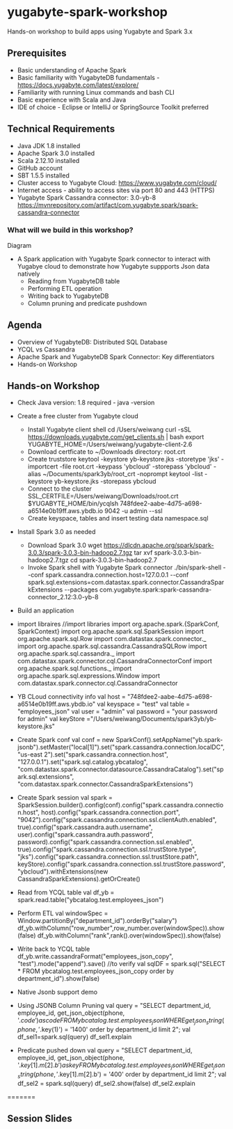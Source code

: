 # yugabyte-spark-workshop
Hands-on workshop to build apps using Yugabyte and Spark 3.x

## Prerequisites

- Basic understanding of Apache Spark
- Basic familiarity with YugabyteDB fundamentals - https://docs.yugabyte.com/latest/explore/
- Familiarity with running Linux commands and bash CLI
- Basic experience with Scala and Java
- IDE of choice - Eclipse or IntelliJ or SpringSource Toolkit preferred

## Technical Requirements

- Java JDK 1.8 installed
- Apache Spark 3.0 installed
- Scala 2.12.10 installed
- GitHub account
- SBT 1.5.5 installed
- Cluster access to Yugabyte Cloud: https://www.yugabyte.com/cloud/
- Internet access - ability to access sites via port 80 and 443 (HTTPS)
- Yugabyte Spark Cassandra connector: 3.0-yb-8 https://mvnrepository.com/artifact/com.yugabyte.spark/spark-cassandra-connector

### What will we build in this workshop?
Diagram

- A Spark application with Yugabyte Spark connector to interact with Yugabye cloud to demonstrate how Yugabyte suppports Json data natively
  - Reading from YugabyteDB table
  - Performing ETL operation
  - Writing back to YugabyteDB
  - Column pruning and predicate pushdown

## Agenda

- Overview of YugabyteDB: Distributed SQL Database
- YCQL vs Cassandra
- Apache Spark and YugabyteDB Spark Connector: Key differentiators
- Hands-on Workshop

## Hands-on Workshop
- Check Java version: 1.8 required - java -version
- Create a free cluster from Yugabyte cloud
  - Install Yugabyte client shell
    cd /Users/weiwang
    curl -sSL https://downloads.yugabyte.com/get_clients.sh | bash
    export YUGABYTE_HOME=/Users/weiwang/yugabyte-client-2.6
  - Download certficate to ~/Downloads directory: root.crt
  - Create truststore
    keytool -keystore yb-keystore.jks -storetype 'jks' -importcert -file root.crt -keypass 'ybcloud' -storepass 'ybcloud' -alias ~/Documents/spark3yb/root_crt  -noprompt
    keytool -list -keystore yb-keystore.jks -storepass ybcloud
  - Connect to the cluster
    SSL_CERTFILE=/Users/weiwang/Downloads/root.crt $YUGABYTE_HOME/bin/ycqlsh 748fdee2-aabe-4d75-a698-a6514e0b19ff.aws.ybdb.io 9042 -u admin --ssl
  - Create keyspace, tables and insert testing data
    namespace.sql
- Install Spark 3.0 as needed
  - Download Spark 3.0
    wget https://dlcdn.apache.org/spark/spark-3.0.3/spark-3.0.3-bin-hadoop2.7.tgz
    tar xvf spark-3.0.3-bin-hadoop2.7.tgz
    cd spark-3.0.3-bin-hadoop2.7
  - Invoke Spark shell with Yugabyte Spark connector
    ./bin/spark-shell --conf spark.cassandra.connection.host=127.0.0.1 --conf spark.sql.extensions=com.datastax.spark.connector.CassandraSparkExtensions --packages com.yugabyte.spark:spark-cassandra-connector_2.12:3.0-yb-8
    
- Build an application
 - import libraires
   //import libraries
   import org.apache.spark.{SparkConf, SparkContext}
   import org.apache.spark.sql.SparkSession
   import org.apache.spark.sql.Row
   import com.datastax.spark.connector._
   import org.apache.spark.sql.cassandra.CassandraSQLRow
   import org.apache.spark.sql.cassandra._
   import com.datastax.spark.connector.cql.CassandraConnectorConf
   import org.apache.spark.sql.functions._
   import org.apache.spark.sql.expressions.Window
   import com.datastax.spark.connector.cql.CassandraConnector
   
 - YB CLoud connectivity info
   val host = "748fdee2-aabe-4d75-a698-a6514e0b19ff.aws.ybdb.io"
   val keyspace = "test"
   val table = "employees_json"
   val user = "admin"
   val password = "your password for admin"
   val keyStore ="/Users/weiwang/Documents/spark3yb/yb-keystore.jks"

 - Create Spark conf
   val conf = new SparkConf().setAppName("yb.spark-jsonb").setMaster("local[1]").set("spark.cassandra.connection.localDC", "us-east   2").set("spark.cassandra.connection.host", "127.0.0.1").set("spark.sql.catalog.ybcatalog",
"com.datastax.spark.connector.datasource.CassandraCatalog").set("spark.sql.extensions", "com.datastax.spark.connector.CassandraSparkExtensions")

-  Create Spark session
 val spark = SparkSession.builder().config(conf).config("spark.cassandra.connection.host", host).config("spark.cassandra.connection.port", "9042").config("spark.cassandra.connection.ssl.clientAuth.enabled", true).config("spark.cassandra.auth.username", user).config("spark.cassandra.auth.password", password).config("spark.cassandra.connection.ssl.enabled", true).config("spark.cassandra.connection.ssl.trustStore.type", "jks").config("spark.cassandra.connection.ssl.trustStore.path", keyStore).config("spark.cassandra.connection.ssl.trustStore.password", "ybcloud").withExtensions(new CassandraSparkExtensions).getOrCreate()

-  Read from YCQL table
   val df_yb = spark.read.table("ybcatalog.test.employees_json")

-  Perform ETL
  val windowSpec  = Window.partitionBy("department_id").orderBy("salary")
  df_yb.withColumn("row_number",row_number.over(windowSpec)).show(false)
  df_yb.withColumn("rank",rank().over(windowSpec)).show(false)

- Write back to YCQL table
  df_yb.write.cassandraFormat("employees_json_copy", "test").mode("append").save()
  //to verify
  val sqlDF = spark.sql("SELECT * FROM ybcatalog.test.employees_json_copy order by department_id").show(false)

- Native Jsonb support demo

 - Using JSONB Column Pruning
val query = "SELECT department_id, employee_id, get_json_object(phone, '$.code') as code FROM ybcatalog.test.employees_json WHERE get_json_string(phone, '$.key(1)') = '1400' order by department_id limit 2";
val df_sel1=spark.sql(query)
df_sel1.explain

- Predicate pushed down
val query = "SELECT department_id, employee_id, get_json_object(phone, '$.key[1].m[2].b') as key FROM ybcatalog.test.employees_json WHERE get_json_string(phone, '$.key[1].m[2].b') = '400' order by department_id limit 2";
val df_sel2 = spark.sql(query)
df_sel2.show(false)
df_sel2.explain

=======
## Session Slides
